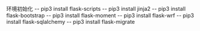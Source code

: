 环境初始化
    -- pip3 install flask-scripts
    -- pip3 install jinja2
    -- pip3 install flask-bootstrap
    -- pip3 install flask-moment
    -- pip3 install flask-wrf
    -- pip3 install flask-sqlalchemy
    -- pip3 install flask-migrate
